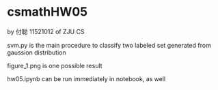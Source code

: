 # csmathHW05

by 付聪 11521012 of ZJU CS

svm.py is the main procedure to classify two labeled set generated from gaussion distribution

figure_1.png is one possible result

hw05.ipynb can be run immediately in notebook, as well
